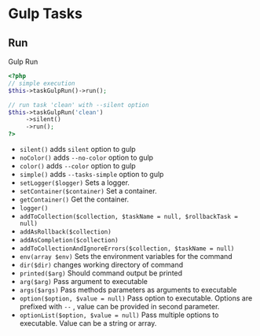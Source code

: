# Gulp Tasks

## Run


Gulp Run

``` php
<?php
// simple execution
$this->taskGulpRun()->run();

// run task 'clean' with --silent option
$this->taskGulpRun('clean')
     ->silent()
     ->run();
?>
```

* `silent()`  adds `silent` option to gulp
* `noColor()`  adds `--no-color` option to gulp
* `color()`  adds `--color` option to gulp
* `simple()`  adds `--tasks-simple` option to gulp
* `setLogger($logger)`  Sets a logger.
* `setContainer($container)`  Set a container.
* `getContainer()`  Get the container.
* `logger()` 
* `addToCollection($collection, $taskName = null, $rollbackTask = null)` 
* `addAsRollback($collection)` 
* `addAsCompletion($collection)` 
* `addToCollectionAndIgnoreErrors($collection, $taskName = null)` 
* `env(array $env)`  Sets the environment variables for the command
* `dir($dir)`  changes working directory of command
* `printed($arg)`  Should command output be printed
* `arg($arg)`  Pass argument to executable
* `args($args)`  Pass methods parameters as arguments to executable
* `option($option, $value = null)`  Pass option to executable. Options are prefixed with `--` , value can be provided in second parameter.
* `optionList($option, $value = null)`  Pass multiple options to executable. Value can be a string or array.

